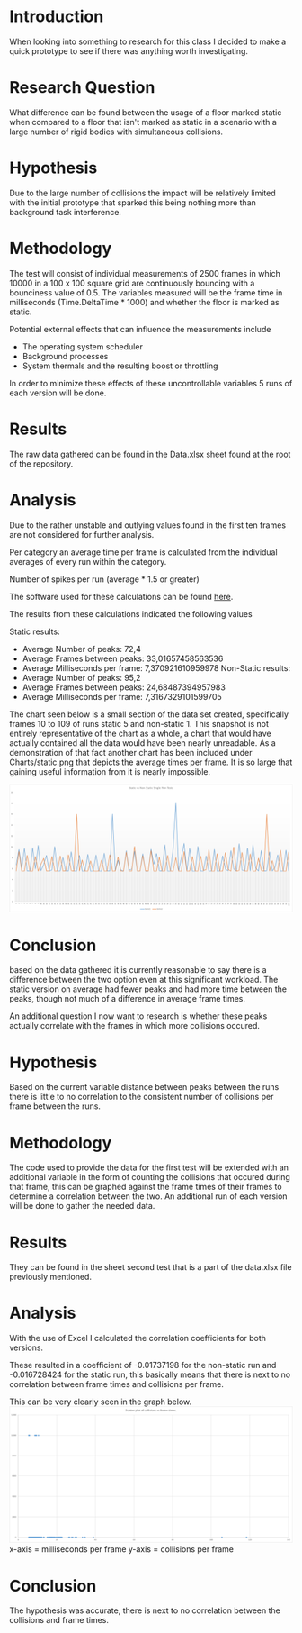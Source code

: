 ﻿<h1>Introduction</h1>
When looking into something to research for this class I decided to make a quick prototype to see if there was anything worth investigating.

<h1>Research Question</h1>
What difference can be found between the usage of a floor marked static when compared to a floor that isn't marked as static in a scenario with a large number of rigid bodies with simultaneous collisions.

<h1>Hypothesis</h1>
Due to the large number of collisions the impact will be relatively limited with the initial prototype that sparked this being nothing more than background task interference.

<h1>Methodology</h1>
The test will consist of individual measurements of 2500 frames in which 10000 in a 100 x 100 square grid are continuously bouncing with a bounciness value of 0.5.
The variables measured will be the frame time in milliseconds (Time.DeltaTime * 1000) and whether the floor is marked as static.<br>

Potential external effects that can influence the measurements include
 - The operating system scheduler
 - Background processes
 - System thermals and the resulting boost or throttling

In order to minimize these effects of these uncontrollable variables 5 runs of each version will be done.

<h1>Results</h1>
The raw data gathered can be found in the Data.xlsx sheet found at the root of the repository.

<h1>Analysis</h1>
Due to the rather unstable and outlying values found in the first ten frames are not considered for further analysis.

Per category an average time per frame is calculated from the individual averages of every run within the category.

Number of spikes per run (average * 1.5 or greater)

The software used for these calculations can be found [here](https://github.com/KronosTheTitan/AdvancedToolsAnalysis).

The results from these calculations indicated the following values

Static results:
 - Average Number of peaks: 72,4
 - Average Frames between peaks: 33,01657458563536
 - Average Milliseconds per frame: 7,370921610959978
Non-Static results:
 - Average Number of peaks: 95,2
 - Average Frames between peaks: 24,68487394957983
 - Average Milliseconds per frame: 7,3167329101599705

The chart seen below is a small section of the data set created, specifically frames 10 to 109 of runs static 5 and non-static 1. This snapshot is not entirely representative of the chart as a whole, a chart that would have actually contained all the data would have been nearly unreadable. As a demonstration of that fact another chart has been included under Charts/static.png that depicts the average times per frame. It is so large that gaining useful information from it is nearly impossible. 

![Initial Question](Charts/Initial.png)

<h1>Conclusion</h1>
based on the data gathered it is currently reasonable to say there is a difference between the two option even at this significant workload. The static version on average had fewer peaks and had more time between the peaks, though not much of a difference in average frame times.

An additional question I now want to research is whether these peaks actually correlate with the frames in which more collisions occured.

<h1>Hypothesis</h1>
Based on the current variable distance between peaks between the runs there is little to no correlation to the consistent number of collisions per frame between the runs.

<h1>Methodology</h1>
The code used to provide the data for the first test will be extended with an additional variable in the form of counting the collisions that occured during that frame, this can be graphed against the frame times of their frames to determine a correlation between the two. An additional run of each version will be done to gather the needed data.
<h1>Results</h1>
They can be found in the sheet second test that is a part of the data.xlsx file previously mentioned.

<h1>Analysis</h1>
With the use of Excel I calculated the correlation coefficients for both versions.

These resulted in a coefficient of -0.01737198 for the non-static run and -0.016728424 for the static run, this basically means that there is next to no correlation between frame times and collisions per frame.

This can be very clearly seen in the graph below.
![Scatter plot chart](Charts/scatter.png)
x-axis = milliseconds per frame
y-axis = collisions per frame

<h1>Conclusion</h1>
The hypothesis was accurate, there is next to no correlation between the collisions and frame times.